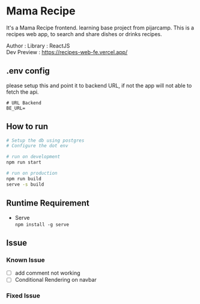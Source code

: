 # Mama Recipe

It's a Mama Recipe frontend. learning base project from pijarcamp. This is a recipes web app, to search and share dishes or drinks recipes.

Author :
Library : ReactJS  
Dev Preview : <https://recipes-web-fe.vercel.app/>
  
<!-- ![](./docs/overview.png) -->

## .env config

please setup this and point it to backend URL,
if not the app will not able to fetch the api.

```shell
# URL Backend
BE_URL=
```

## How to run

```bash
# Setup the db using postgres
# Configure the dot env

# run on development
npm run start

# run on production
npm run build
serve -s build

```

## Runtime Requirement

- Serve  
``npm install -g serve``

## Issue

### Known Issue

- [ ] add comment not working
- [ ] Conditional Rendering on navbar

### Fixed Issue
